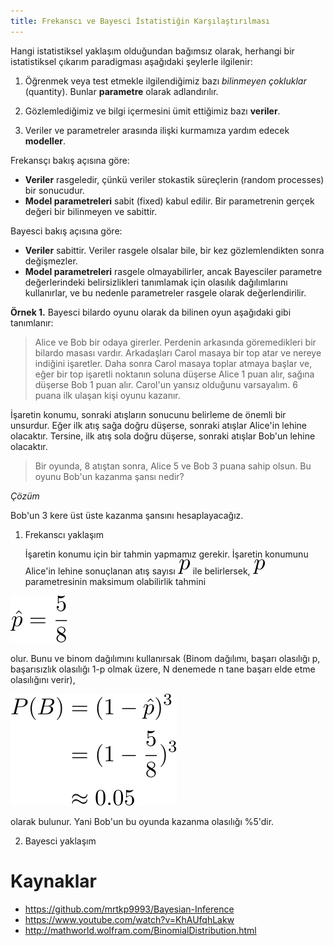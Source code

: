 ```yaml
---
title: Frekanscı ve Bayesci İstatistiğin Karşılaştırılması
---
```


Hangi istatistiksel yaklaşım olduğundan bağımsız olarak, herhangi bir istatistiksel çıkarım paradigması aşağıdaki şeylerle ilgilenir:

1. Öğrenmek veya test etmekle ilgilendiğimiz bazı _bilinmeyen çokluklar_ (quantity). Bunlar **parametre** olarak adlandırılır.

2. Gözlemlediğimiz ve bilgi içermesini ümit ettiğimiz bazı **veriler**.

3. Veriler ve parametreler arasında ilişki kurmamıza yardım edecek **modeller**.

Frekansçı bakış açısına göre:

* **Veriler** rasgeledir, çünkü veriler stokastik süreçlerin (random processes) bir sonucudur.
* **Model parametreleri** sabit (fixed) kabul edilir. Bir parametrenin gerçek değeri bir bilinmeyen ve sabittir.

Bayesci bakış açısına göre:

* **Veriler** sabittir. Veriler rasgele olsalar bile, bir kez gözlemlendikten sonra değişmezler.
* **Model parametreleri** rasgele olmayabilirler, ancak Bayesciler parametre değerlerindeki belirsizlikleri tanımlamak için olasılık dağılımlarını kullanırlar, ve bu nedenle parametreler rasgele olarak değerlendirilir.

**Örnek 1.** Bayesci bilardo oyunu olarak da bilinen oyun aşağıdaki gibi tanımlanır:

> Alice ve Bob bir odaya girerler. Perdenin arkasında göremedikleri bir bilardo masası vardır. Arkadaşları Carol masaya bir top atar ve nereye indiğini işaretler. Daha sonra Carol masaya toplar atmaya başlar ve, eğer bir top işaretli noktanın soluna düşerse Alice 1 puan alır, sağına düşerse Bob 1 puan alır. Carol'un yansız olduğunu varsayalım. 6 puana ilk ulaşan kişi oyunu kazanır.

İşaretin konumu, sonraki atışların sonucunu belirleme de önemli bir unsurdur. Eğer ilk atış sağa doğru düşerse, sonraki atışlar Alice'in lehine olacaktır. Tersine, ilk atış sola doğru düşerse, sonraki atışlar Bob'un lehine olacaktır.

> Bir oyunda, 8 atıştan sonra, Alice 5 ve Bob 3 puana sahip olsun. Bu oyunu Bob'un kazanma şansı nedir?

*Çözüm*

Bob'un 3 kere üst üste kazanma şansını hesaplayacağız.


1. Frekanscı yaklaşım

   İşaretin konumu için bir tahmin yapmamız gerekir. İşaretin konumunu Alice'in lehine sonuçlanan atış sayısı ![0301](imgs/03_01.svg) ile belirlersek, ![0301](imgs/03_01.svg) parametresinin maksimum olabilirlik tahmini

![0302](imgs/03_02.svg)

   olur. Bunu ve binom dağılımını kullanırsak (Binom dağılımı, başarı olasılığı p, başarısızlık olasılığı 1-p olmak üzere, N denemede n tane başarı elde etme olasılığını verir),

![0303](imgs/03_03.svg)

   olarak bulunur. Yani Bob'un bu oyunda kazanma olasılığı %5'dir.

2. Bayesci yaklaşım

# Kaynaklar

* https://github.com/mrtkp9993/Bayesian-Inference
* https://www.youtube.com/watch?v=KhAUfqhLakw
* http://mathworld.wolfram.com/BinomialDistribution.html